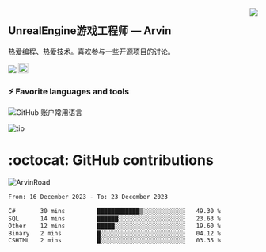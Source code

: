<img align="right" src="https://count.getloli.com/get/@:ArvinRoad?theme=rule34">

## UnrealEngine游戏工程师 — Arvin

热爱编程、热爱技术。喜欢参与一些开源项目的讨论。

![](https://visitor-badge.glitch.me/badge?page_id=ArvinRoad.ArvinRoad)
[<img alt="github" src="https://img.shields.io/badge/github-ArvinRoad-8da0cb?style=for-the-badge&labelColor=555555&logo=github" height="20">](https://github.com/ArvinRoad)

### ⚡ Favorite languages and tools
![GitHub 账户常用语言](https://github-stats.ubrong.com/api/top-langs/?username=ArvinRoad&layout=compact&theme=tokyonight)

![tip](https://badgen.net/badge/C++/UE/orange?icon=bitcoin-lightning)

# :octocat: GitHub contributions

<img src="https://github-readme-stats.vercel.app/api?username=ArvinRoad&show_icons=true&count_private=true&theme=algolia" alt="ArvinRoad" />

<!--START_SECTION:waka-->

```txt
From: 16 December 2023 - To: 23 December 2023

C#       30 mins         ████████████▒░░░░░░░░░░░░   49.30 %
SQL      14 mins         ██████░░░░░░░░░░░░░░░░░░░   23.63 %
Other    12 mins         █████░░░░░░░░░░░░░░░░░░░░   19.60 %
Binary   2 mins          █░░░░░░░░░░░░░░░░░░░░░░░░   04.12 %
CSHTML   2 mins          █░░░░░░░░░░░░░░░░░░░░░░░░   03.35 %
```

<!--END_SECTION:waka-->
